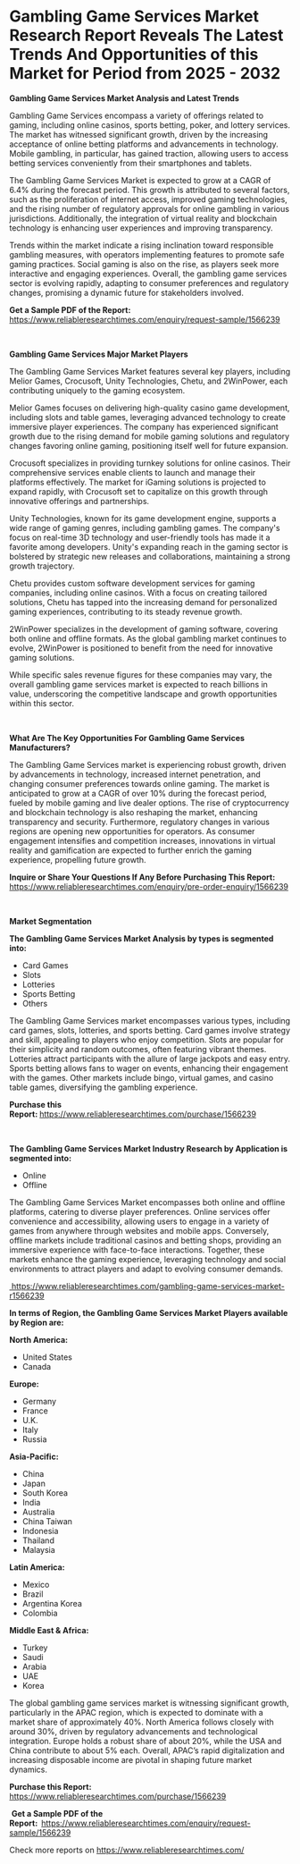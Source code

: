 <p><h1>Gambling Game Services Market Research Report Reveals The Latest Trends And Opportunities of this Market for Period from 2025 - 2032</h1></p><p><strong>Gambling Game Services Market Analysis and Latest Trends</strong></p>
<p><p>Gambling Game Services encompass a variety of offerings related to gaming, including online casinos, sports betting, poker, and lottery services. The market has witnessed significant growth, driven by the increasing acceptance of online betting platforms and advancements in technology. Mobile gambling, in particular, has gained traction, allowing users to access betting services conveniently from their smartphones and tablets.</p><p>The Gambling Game Services Market is expected to grow at a CAGR of 6.4% during the forecast period. This growth is attributed to several factors, such as the proliferation of internet access, improved gaming technologies, and the rising number of regulatory approvals for online gambling in various jurisdictions. Additionally, the integration of virtual reality and blockchain technology is enhancing user experiences and improving transparency.</p><p>Trends within the market indicate a rising inclination toward responsible gambling measures, with operators implementing features to promote safe gaming practices. Social gaming is also on the rise, as players seek more interactive and engaging experiences. Overall, the gambling game services sector is evolving rapidly, adapting to consumer preferences and regulatory changes, promising a dynamic future for stakeholders involved.</p></p>
<p><strong>Get a Sample PDF of the Report:&nbsp;</strong> <a href="https://www.reliableresearchtimes.com/enquiry/request-sample/1566239?utm_campaign=2205&utm_medium=2&utm_source=Github&utm_content=ia&utm_term=22032025&utm_id=gambling-game-services">https://www.reliableresearchtimes.com/enquiry/request-sample/1566239</a></p>
<p>&nbsp;</p>
<p><strong>Gambling Game Services Major Market Players</strong></p>
<p><p>The Gambling Game Services Market features several key players, including Melior Games, Crocusoft, Unity Technologies, Chetu, and 2WinPower, each contributing uniquely to the gaming ecosystem.</p><p>Melior Games focuses on delivering high-quality casino game development, including slots and table games, leveraging advanced technology to create immersive player experiences. The company has experienced significant growth due to the rising demand for mobile gaming solutions and regulatory changes favoring online gaming, positioning itself well for future expansion.</p><p>Crocusoft specializes in providing turnkey solutions for online casinos. Their comprehensive services enable clients to launch and manage their platforms effectively. The market for iGaming solutions is projected to expand rapidly, with Crocusoft set to capitalize on this growth through innovative offerings and partnerships.</p><p>Unity Technologies, known for its game development engine, supports a wide range of gaming genres, including gambling games. The company's focus on real-time 3D technology and user-friendly tools has made it a favorite among developers. Unity's expanding reach in the gaming sector is bolstered by strategic new releases and collaborations, maintaining a strong growth trajectory.</p><p>Chetu provides custom software development services for gaming companies, including online casinos. With a focus on creating tailored solutions, Chetu has tapped into the increasing demand for personalized gaming experiences, contributing to its steady revenue growth.</p><p>2WinPower specializes in the development of gaming software, covering both online and offline formats. As the global gambling market continues to evolve, 2WinPower is positioned to benefit from the need for innovative gaming solutions.</p><p>While specific sales revenue figures for these companies may vary, the overall gambling game services market is expected to reach billions in value, underscoring the competitive landscape and growth opportunities within this sector.</p></p>
<p>&nbsp;</p>
<p><strong>What Are The Key Opportunities For Gambling Game Services Manufacturers?</strong></p>
<p><p>The Gambling Game Services market is experiencing robust growth, driven by advancements in technology, increased internet penetration, and changing consumer preferences towards online gaming. The market is anticipated to grow at a CAGR of over 10% during the forecast period, fueled by mobile gaming and live dealer options. The rise of cryptocurrency and blockchain technology is also reshaping the market, enhancing transparency and security. Furthermore, regulatory changes in various regions are opening new opportunities for operators. As consumer engagement intensifies and competition increases, innovations in virtual reality and gamification are expected to further enrich the gaming experience, propelling future growth.</p></p>
<p><strong>Inquire or Share Your Questions If Any Before Purchasing This Report:</strong> <a href="https://www.reliableresearchtimes.com/enquiry/pre-order-enquiry/1566239?utm_campaign=2205&utm_medium=2&utm_source=Github&utm_content=ia&utm_term=22032025&utm_id=gambling-game-services">https://www.reliableresearchtimes.com/enquiry/pre-order-enquiry/1566239</a></p>
<p>&nbsp;</p>
<p><strong>Market Segmentation</strong></p>
<p><strong>The Gambling Game Services Market Analysis by types is segmented into:</strong></p>
<p><ul><li>Card Games</li><li>Slots</li><li>Lotteries</li><li>Sports Betting</li><li>Others</li></ul></p>
<p><p>The Gambling Game Services market encompasses various types, including card games, slots, lotteries, and sports betting. Card games involve strategy and skill, appealing to players who enjoy competition. Slots are popular for their simplicity and random outcomes, often featuring vibrant themes. Lotteries attract participants with the allure of large jackpots and easy entry. Sports betting allows fans to wager on events, enhancing their engagement with the games. Other markets include bingo, virtual games, and casino table games, diversifying the gambling experience.</p></p>
<p><strong>Purchase this Report:&nbsp;</strong><a href="https://www.reliableresearchtimes.com/purchase/1566239?utm_campaign=2205&utm_medium=2&utm_source=Github&utm_content=ia&utm_term=22032025&utm_id=gambling-game-services">https://www.reliableresearchtimes.com/purchase/1566239</a></p>
<p>&nbsp;</p>
<p><strong>The Gambling Game Services Market Industry Research by Application is segmented into:</strong></p>
<p><ul><li>Online</li><li>Offline</li></ul></p>
<p><p>The Gambling Game Services Market encompasses both online and offline platforms, catering to diverse player preferences. Online services offer convenience and accessibility, allowing users to engage in a variety of games from anywhere through websites and mobile apps. Conversely, offline markets include traditional casinos and betting shops, providing an immersive experience with face-to-face interactions. Together, these markets enhance the gaming experience, leveraging technology and social environments to attract players and adapt to evolving consumer demands.</p></p>
<p><a href="https://www.reliableresearchtimes.com/gambling-game-services-market-r1566239?utm_campaign=2205&utm_medium=2&utm_source=Github&utm_content=ia&utm_term=22032025&utm_id=gambling-game-services">&nbsp;https://www.reliableresearchtimes.com/gambling-game-services-market-r1566239</a></p>
<p><strong>In terms of Region, the Gambling Game Services Market Players available by Region are:</strong></p>
<p>
    <p> <strong> North America: </strong>
        <ul>
            <li>United States</li>
            <li>Canada</li>
        </ul>
        </p> 
    <p> <strong> Europe: </strong>
        <ul>
            <li>Germany</li>
            <li>France</li>
            <li>U.K.</li>
            <li>Italy</li>
            <li>Russia</li>
        </ul>
        </p> 
    <p> <strong> Asia-Pacific: </strong>
        <ul>
            <li>China</li>
            <li>Japan</li>
            <li>South Korea</li>
            <li>India</li>
            <li>Australia</li>
            <li>China Taiwan</li>
            <li>Indonesia</li>
            <li>Thailand</li>
            <li>Malaysia</li>
        </ul>
        </p> 
    <p> <strong> Latin America: </strong>
        <ul>
            <li>Mexico</li>
            <li>Brazil</li>
            <li>Argentina Korea</li>
            <li>Colombia</li>
        </ul>
        </p> 
    <p> <strong> Middle East & Africa: </strong>
        <ul>
            <li>Turkey</li>
            <li>Saudi</li>
            <li>Arabia</li>
            <li>UAE</li>
            <li>Korea</li>
        </ul>
    </p>
    </p>
<p><p>The global gambling game services market is witnessing significant growth, particularly in the APAC region, which is expected to dominate with a market share of approximately 40%. North America follows closely with around 30%, driven by regulatory advancements and technological integration. Europe holds a robust share of about 20%, while the USA and China contribute to about 5% each. Overall, APAC’s rapid digitalization and increasing disposable income are pivotal in shaping future market dynamics.</p></p>
<p><strong>Purchase this Report: </strong><a href="https://www.reliableresearchtimes.com/purchase/1566239?utm_campaign=2205&utm_medium=2&utm_source=Github&utm_content=ia&utm_term=22032025&utm_id=gambling-game-services">https://www.reliableresearchtimes.com/purchase/1566239</a></p>
<p>&nbsp;<strong>Get a Sample PDF of the Report:&nbsp;&nbsp;</strong><a href="https://www.reliableresearchtimes.com/enquiry/request-sample/1566239?utm_campaign=2205&utm_medium=2&utm_source=Github&utm_content=ia&utm_term=22032025&utm_id=gambling-game-services">https://www.reliableresearchtimes.com/enquiry/request-sample/1566239</a></p>
<p><strong></strong></p>
<p>Check more reports on <a href="https://www.reliableresearchtimes.com/?utm_campaign=2205&utm_medium=2&utm_source=Github&utm_content=ia&utm_term=22032025&utm_id=gambling-game-services">https://www.reliableresearchtimes.com/</a></p>